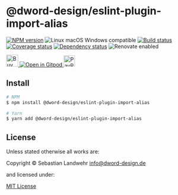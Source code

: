 <!-- TITLE/ -->
# @dword-design/eslint-plugin-import-alias
<!-- /TITLE -->

<!-- BADGES/ -->
[![NPM version](https://img.shields.io/npm/v/@dword-design/eslint-plugin-import-alias.svg)](https://npmjs.org/package/@dword-design/eslint-plugin-import-alias)
![Linux macOS Windows compatible](https://img.shields.io/badge/os-linux%20%7C%C2%A0macos%20%7C%C2%A0windows-blue)
[![Build status](https://img.shields.io/github/workflow/status/dword-design/eslint-plugin-import-alias/build)](https://github.com/dword-design/eslint-plugin-import-alias/actions)
[![Coverage status](https://img.shields.io/coveralls/dword-design/eslint-plugin-import-alias)](https://coveralls.io/github/dword-design/eslint-plugin-import-alias)
[![Dependency status](https://img.shields.io/david/dword-design/eslint-plugin-import-alias)](https://david-dm.org/dword-design/eslint-plugin-import-alias)
![Renovate enabled](https://img.shields.io/badge/renovate-enabled-brightgreen)

<a href="https://www.buymeacoffee.com/dword">
  <img
    src="https://www.buymeacoffee.com/assets/img/guidelines/download-assets-sm-2.svg"
    alt="Buy Me a Coffee"
    height="32"
  >
</a><a href="https://gitpod.io/#https://github.com/dword-design/eslint-plugin-import-alias">
  <img src="https://gitpod.io/button/open-in-gitpod.svg" alt="Open in Gitpod">
</a>
<a href="https://paypal.me/SebastianLandwehr">
  <img
    src="https://upload.wikimedia.org/wikipedia/commons/b/b5/PayPal.svg"
    alt="PayPal"
    height="30"
  >
</a>
<!-- /BADGES -->

<!-- DESCRIPTION/ -->

<!-- /DESCRIPTION -->

<!-- INSTALL/ -->
## Install

```bash
# NPM
$ npm install @dword-design/eslint-plugin-import-alias

# Yarn
$ yarn add @dword-design/eslint-plugin-import-alias
```
<!-- /INSTALL -->

<!-- LICENSE/ -->
## License

Unless stated otherwise all works are:

Copyright &copy; Sebastian Landwehr <info@dword-design.de>

and licensed under:

[MIT License](https://opensource.org/licenses/MIT)
<!-- /LICENSE -->
